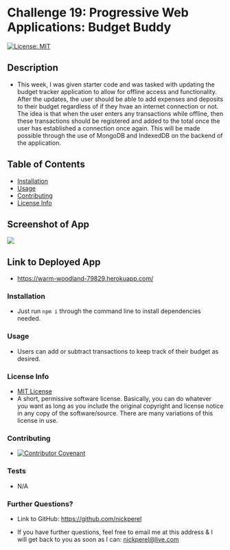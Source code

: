 # Challenge 19: Progressive Web Applications: Budget Buddy
  [![License: MIT](https://img.shields.io/badge/License-MIT-yellow.svg)](https://opensource.org/licenses/MIT)

  ## Description
  
  * This week, I was given starter code and was tasked with updating the budget tracker application to allow for offline access and functionality. After the updates, the user should be able to add expenses and deposits to their budget regardless of if they hvae an internet connection or not. The idea is that when the user enters any transactions while offline, then these transactions should be registered and added to the total once the user has established a connection once again. This will be made possible through the use of MongoDB and IndexedDB on the backend of the application.

  ## Table of Contents

  * [Installation](#installation)
  * [Usage](#usage)
  * [Contributing](#contributing)
  * [License Info](#license-info)

  ## Screenshot of App

  ![](https://www.dropbox.com/s/fsh991ok7w8wi6l/Budget-Buddy.png?raw=1)

  ## Link to Deployed App

  * https://warm-woodland-79829.herokuapp.com/ 

  ### Installation
  
  * Just run ```npm i``` through the command line to install dependencies needed.

  ### Usage

  * Users can add or subtract transactions to keep track of their budget as desired.

  ### License Info
  * [MIT License](https://opensource.org/licenses/MIT)
  * A short, permissive software license. Basically, you can do whatever you want as long as you include the original copyright and license notice in any copy of the software/source.  There are many variations of this license in use.
  
  ### Contributing

  * [![Contributor Covenant](https://img.shields.io/badge/Contributor%20Covenant-2.1-4baaaa.svg)](code_of_conduct.md)

  ### Tests

  * N/A

  ### Further Questions?

  * Link to GitHub: https://github.com/nickperel

  * If you have further questions, feel free to email me at this address & I will get back to you as soon as I can: nickperel@live.com

